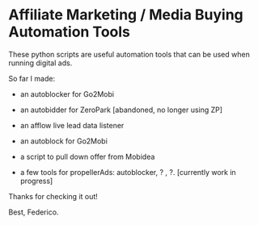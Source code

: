 # Affiliate Marketing / Media Buying Automation Tools

These python scripts are useful automation tools that can be used when running digital ads.

So far I made:

- an autoblocker for Go2Mobi

- an autobidder for ZeroPark [abandoned, no longer using ZP]

- an afflow live lead data listener

- an autoblock for Go2Mobi

- a script to pull down offer from Mobidea

- a few tools for propellerAds: autoblocker, ? , ?. [currently work in progress]

Thanks for checking it out!

Best,
Federico.
